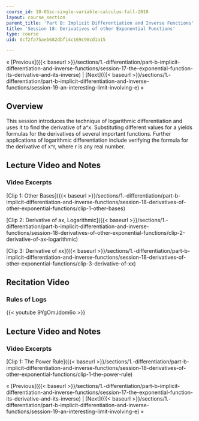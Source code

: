 ```yaml
---
course_id: 18-01sc-single-variable-calculus-fall-2010
layout: course_section
parent_title: 'Part B: Implicit Differentiation and Inverse Functions'
title: 'Session 18: Derivatives of other Exponential Functions'
type: course
uid: 0cf2fa75aeb682dbf14c169c98cd1a15

---
```


« [Previous]({{< baseurl >}}/sections/1.-differentiation/part-b-implicit-differentiation-and-inverse-functions/session-17-the-exponential-function-its-derivative-and-its-inverse) | [Next]({{< baseurl >}}/sections/1.-differentiation/part-b-implicit-differentiation-and-inverse-functions/session-19-an-interesting-limit-involving-e) »

Overview
--------

This session introduces the technique of logarithmic differentiation and uses it to find the derivative of a^x. Substituting different values for a yields formulas for the derivatives of several important functions. Further applications of logarithmic differentiation include verifying the formula for the derivative of x^r, where r is any real number.

Lecture Video and Notes
-----------------------

### Video Excerpts

[Clip 1: Other Bases]({{< baseurl >}}/sections/1.-differentiation/part-b-implicit-differentiation-and-inverse-functions/session-18-derivatives-of-other-exponential-functions/clip-1-other-bases)

[Clip 2: Derivative of ax, Logarithmic]({{< baseurl >}}/sections/1.-differentiation/part-b-implicit-differentiation-and-inverse-functions/session-18-derivatives-of-other-exponential-functions/clip-2-derivative-of-ax-logarithmic)

[Clip 3: Derivative of xx]({{< baseurl >}}/sections/1.-differentiation/part-b-implicit-differentiation-and-inverse-functions/session-18-derivatives-of-other-exponential-functions/clip-3-derivative-of-xx)

Recitation Video
----------------

### Rules of Logs

{{< youtube 9YgOmJdom6o >}}

Lecture Video and Notes
-----------------------

### Video Excerpts

[Clip 1: The Power Rule]({{< baseurl >}}/sections/1.-differentiation/part-b-implicit-differentiation-and-inverse-functions/session-18-derivatives-of-other-exponential-functions/clip-1-the-power-rule)

« [Previous]({{< baseurl >}}/sections/1.-differentiation/part-b-implicit-differentiation-and-inverse-functions/session-17-the-exponential-function-its-derivative-and-its-inverse) | [Next]({{< baseurl >}}/sections/1.-differentiation/part-b-implicit-differentiation-and-inverse-functions/session-19-an-interesting-limit-involving-e) »